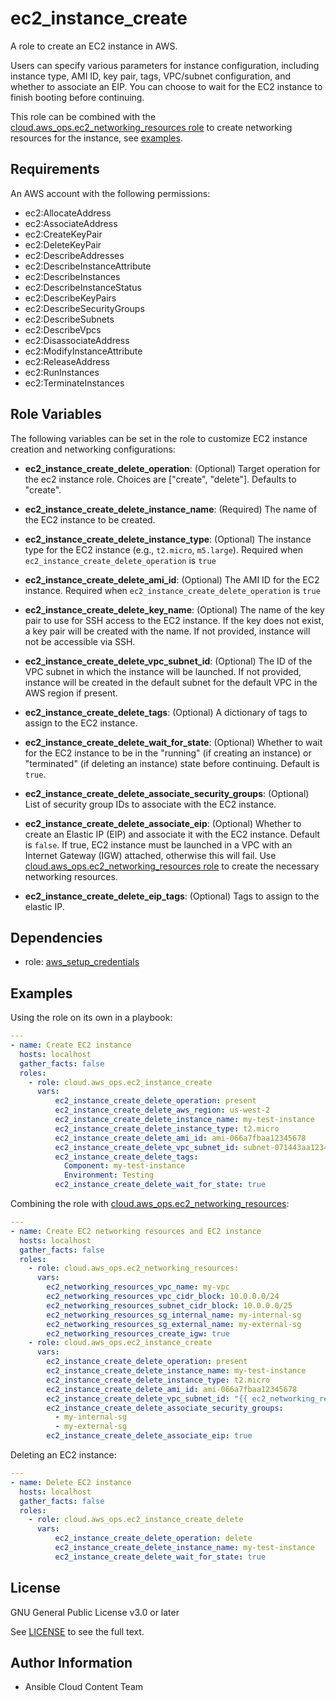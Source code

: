 # ec2_instance_create

A role to create an EC2 instance in AWS.

Users can specify various parameters for instance configuration, including instance type, AMI ID, key pair, tags, VPC/subnet configuration, and whether to associate an EIP. You can choose to wait for the EC2 instance to finish booting before continuing.

This role can be combined with the [cloud.aws_ops.ec2_networking_resources role](../ec2_networking_resources/README.md) to create networking resources for the instance, see [examples](#examples).

## Requirements

An AWS account with the following permissions:

* ec2:AllocateAddress
* ec2:AssociateAddress
* ec2:CreateKeyPair
* ec2:DeleteKeyPair
* ec2:DescribeAddresses
* ec2:DescribeInstanceAttribute
* ec2:DescribeInstances
* ec2:DescribeInstanceStatus
* ec2:DescribeKeyPairs
* ec2:DescribeSecurityGroups
* ec2:DescribeSubnets
* ec2:DescribeVpcs
* ec2:DisassociateAddress
* ec2:ModifyInstanceAttribute
* ec2:ReleaseAddress
* ec2:RunInstances
* ec2:TerminateInstances

## Role Variables

The following variables can be set in the role to customize EC2 instance creation and networking configurations:

* **ec2_instance_create_delete_operation**: (Optional)
  Target operation for the ec2 instance role. Choices are ["create", "delete"]. Defaults to "create".

* **ec2_instance_create_delete_instance_name**: (Required)
  The name of the EC2 instance to be created.

* **ec2_instance_create_delete_instance_type**: (Optional)
  The instance type for the EC2 instance (e.g., `t2.micro`, `m5.large`). Required when `ec2_instance_create_delete_operation` is `true`

* **ec2_instance_create_delete_ami_id**: (Optional)
  The AMI ID for the EC2 instance. Required when `ec2_instance_create_delete_operation` is `true`

* **ec2_instance_create_delete_key_name**: (Optional)
  The name of the key pair to use for SSH access to the EC2 instance.
  If the key does not exist, a key pair will be created with the name.
  If not provided, instance will not be accessible via SSH.

* **ec2_instance_create_delete_vpc_subnet_id**: (Optional)
  The ID of the VPC subnet in which the instance will be launched.
  If not provided, instance will be created in the default subnet for the default VPC in the AWS region if present.

* **ec2_instance_create_delete_tags**: (Optional)
  A dictionary of tags to assign to the EC2 instance.

* **ec2_instance_create_delete_wait_for_state**: (Optional)
  Whether to wait for the EC2 instance to be in the "running" (if creating an instance) or "terminated" (if deleting an instance) state before continuing. Default is `true`.

* **ec2_instance_create_delete_associate_security_groups**: (Optional)
  List of security group IDs to associate with the EC2 instance.

* **ec2_instance_create_delete_associate_eip**: (Optional)
  Whether to create an Elastic IP (EIP) and associate it with the EC2 instance. Default is `false`.
  If true, EC2 instance must be launched in a VPC with an Internet Gateway (IGW) attached, otherwise this will fail. Use [cloud.aws_ops.ec2_networking_resources role](../ec2_networking_resources/README.md) to create the necessary networking resources.

* **ec2_instance_create_delete_eip_tags**: (Optional)
  Tags to assign to the elastic IP.

## Dependencies

- role: [aws_setup_credentials](../aws_setup_credentials/README.md)

## Examples

Using the role on its own in a playbook:

```yaml
---
- name: Create EC2 instance
  hosts: localhost
  gather_facts: false
  roles:
    - role: cloud.aws_ops.ec2_instance_create
      vars:
          ec2_instance_create_delete_operation: present
          ec2_instance_create_delete_aws_region: us-west-2
          ec2_instance_create_delete_instance_name: my-test-instance
          ec2_instance_create_delete_instance_type: t2.micro
          ec2_instance_create_delete_ami_id: ami-066a7fbaa12345678
          ec2_instance_create_delete_vpc_subnet_id: subnet-071443aa123456789
          ec2_instance_create_delete_tags:
            Component: my-test-instance
            Environment: Testing
          ec2_instance_create_delete_wait_for_state: true
```

Combining the role with [cloud.aws_ops.ec2_networking_resources](../ec2_networking_resources/README.md):

```yaml
---
- name: Create EC2 networking resources and EC2 instance
  hosts: localhost
  gather_facts: false
  roles:
    - role: cloud.aws_ops.ec2_networking_resources:
      vars:
        ec2_networking_resources_vpc_name: my-vpc
        ec2_networking_resources_vpc_cidr_block: 10.0.0.0/24
        ec2_networking_resources_subnet_cidr_block: 10.0.0.0/25
        ec2_networking_resources_sg_internal_name: my-internal-sg
        ec2_networking_resources_sg_external_name: my-external-sg
        ec2_networking_resources_create_igw: true
    - role: cloud.aws_ops.ec2_instance_create
      vars:
        ec2_instance_create_delete_operation: present
        ec2_instance_create_delete_instance_name: my-test-instance
        ec2_instance_create_delete_instance_type: t2.micro
        ec2_instance_create_delete_ami_id: ami-066a7fbaa12345678
        ec2_instance_create_delete_vpc_subnet_id: "{{ ec2_networking_resources_subnet_result.subnet.id }}"
        ec2_instance_create_delete_associate_security_groups:
          - my-internal-sg
          - my-external-sg
        ec2_instance_create_delete_associate_eip: true
```

Deleting an EC2 instance:

```yaml
---
- name: Delete EC2 instance
  hosts: localhost
  gather_facts: false
  roles:
    - role: cloud.aws_ops.ec2_instance_create_delete
      vars:
          ec2_instance_create_delete_operation: delete
          ec2_instance_create_delete_instance_name: my-test-instance
          ec2_instance_create_delete_wait_for_state: true
```

## License

GNU General Public License v3.0 or later

See [LICENSE](../../LICENSE) to see the full text.

## Author Information

- Ansible Cloud Content Team
